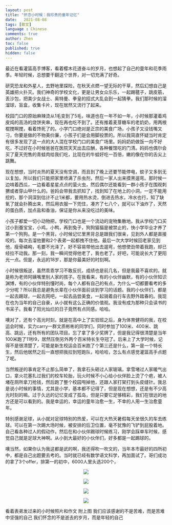 ```yaml
---
layout: post
title: "怀念小时候：我珍贵的童年记忆"
date:   2021-08-08
tags: [散文]
language : Chinese
comments: true
author: Zhen
toc: false
published: true
hidden: false
---
```

最近在看灌篮高手博客，看着樱木花道奋斗的岁月，也想起了自己的童年和花季雨季。年轻时候，总想要干翻这个世界，对一切充满了好奇。

研究恐龙和外星人，去野地里探险，在秋天点燃一望无际的干草，然后幻想自己是英雄把火扑灭。我们神奇的学校文化，更是让男女众乐乐，一起踢毽子，跳皮筋，丢沙包，把美少女战士、奥特曼、拳皇的招式大乱会到一起猜拳。我们那时候的溜溜球，盲盒，收集卡片，现在居然又流行了起来。

校园门口的原始麻辣烫从1毛变到了5毛，味道也在一年不如一年，小时候那灌着鸡皮炖的高汤的烧饼夹串，现在再也吃不到了。还有推着麦芽糖车的老奶奶，用两根棍搅啊搅，看着馋死了的。小学门口绝对是正宗的美食广场，小孩子又没钱嘴又刁，你要是做的不物美价廉，小孩子们是会用脚投票的。所以我简直怀疑当时肯定有很多发现了这一点的大人混在学校门口的美食广场里。妈妈奶奶做饭一向不好吃，不过好在小时候爸爸在医院天天出去应酬，各种餐馆吃的门清。妈妈也偶尔会买了夏天兜售的青蛙肉给我们吃，比现在的牛蛙好吃一百倍，嫩的像在你的舌尖上跳舞。

现在想想，当时炎热的夏天没有空调，而且到了晚上还要节能停电，蚊子又多到无以复加，所以我们只能把家里喷满了杀虫剂，然后一家人出来摸黑遛弯。那时候一边啃着西瓜，一边看着星星点点的萤火虫，然后偶尔还能看到一群小孩子在围观刺猬或者穿山甲什么的。爸妈会带我去抓知了，找到知了在地上的小洞，一定不能用挖的，那个洞深到估计不止1米都，要用热水烫，倒进去热水，冷水也行，知了缺氧了就会扑腾出来，然后用衣服一下兜住，凑齐了七八个，就可以下油炸了，天然的蛋白质，加点盐和香油，保证是你从来没吃过的美味。

小孩子都爱一切小动物把，学校门口也是一个流动的宠物集散地。我从学校门口买过小到蚕宝宝，小鸡，小鸭，再到兔子，狗狗猫猫是被禁止的，快小学毕业才养了第一个狗狗。是一个黑背。小时候记忆里黑背总是跟我们很亲，见到外人都是直接咬的。每次去溜他要和2个表弟一起都拽不住他。最后一次大学时候回老家见到他，瘦骨嶙峋，毛要不光泽了，好不容易带他出去遛弯，他想使劲带着我跑，却已经拉不动我。那一刻，我一瞬间觉得他老了，我也老了。好吧，可能说长大了更阳光一点。但是，永远的18岁，那是你最美好的时刻啊。

小时候很叛逆，虽然乖乖学习不敢反抗，成绩也是前几名，但是我最不喜欢的。就是称为老师阿姨嘴里别人家的孩子。在我看来，有的小伙伴幽默，有的小伙伴知识渊博，有的小伙伴特别懂时尚，每个人都有自己的有点，为什么一切都要看考的多少分呢？所以我总是避免长辈在小伙伴面前谈到学习的话题。我的小伙伴们，都是一起去踢球，一起去网吧，一起去品尝美食，一起骑着自行车去野外踏春的。我现在也为当年的自己自豪，从小就有这么正确的价值观。我没有成为那种只会读书的书呆子。我看了阳光灿烂的日子竟然有点同感。哈哈。

噢对了，还有个高光时刻，就是在高中上了实验班之后，身为体育健将的我，在校运会时候，实力carry一群文质彬彬的同学们，同时参加了100米、400米、跳高、跳远，还有所有的团队项目。忘了拿了多少奖牌了，但是我记得很清楚是当年100米跑了11秒9，居然压倒另外两个百米特长生夺冠了。后来上了大学时候，记得不是很清楚了，可能是新生校运会百米跑了个第三还是什么，第一是一个特长生，然后他居然之后一直想把我拉到短跑队，哈哈哈，怎么有点感觉灌篮高手点题了呢。

当然叛逆的事肯定不止那么简单了，我拿石头砸过人家玻璃，拿雪堵过人家暖气出口，拿火花塞扎过我们的校车轮胎，玩火时候不小心给小伙伴脸上烫了个疤，被人堵在厕所拿刀抢钱，然后跑了整个校园甩掉他，还跟人家打架打到头皮缝针。我总是说小时候的事情，尤其是小学，基本都不记得了，但是现在想想，还是有不少高光时刻的嘛。过于久远的记忆变成了孤岛，但是只要它足够精彩，我们在很远的地方还是可以看到的。我是幸运的，幸运的童年治愈一生，不幸的人用一生治愈童年。

特别感谢足球，从小就对足球特别的热爱，可以在大热天暑假每天坐很久的车去练球。可以在第一次踢大场时候，被安排的后卫位置，毫不犹豫的飞铲到屁股着地。自己看各种过人的假动作，然后在和小伙伴踢球时候练习，刚学会踩单车时候，感觉自己就是足球大神啊。从小到大最好的小伙伴们，好多都是一起踢球的。 

噢当然，如果你认为我这都是武的啊，我还得吹一吹文的，当年本市最好的四所初中，都是自己出题要去考的。当时就已经有数学语文科学，再加面试了。哥们成功的拿了3个offer，排第一的初中，6000人里头选200个，
<p align="center"> <img src="{{ site.imageurl }}/童年1.jpg"> </p> 
<p align="center"> <img src="{{ site.imageurl }}/童年2.jpg"> </p> 
<p align="center"> <img src="{{ site.imageurl }}/童年3.jpg"> </p> 
<p align="center"> <img src="{{ site.imageurl }}/童年4.jpg"> </p>  

看着表弟发过来的小时候照片和作文 附上图
我们应该感谢的不是苦难，而是苦难中坚强的自己
我们怀念的不是逝去的岁月，而是年轻的自己

<!--stackedit_data:
eyJoaXN0b3J5IjpbMTM1MTY0MDQ4LC0xMjA5OTYzMjA4LC0xNz
kwODk1NjE0LC01NjE4NTE4MjIsODkwODE4NTUwXX0=
-->